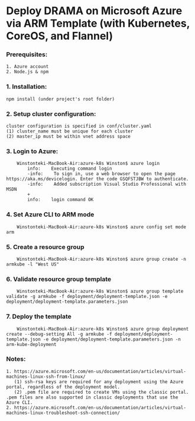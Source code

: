 # Deploy DRAMA on Microsoft Azure via ARM Template (with Kubernetes, CoreOS, and Flannel)

### Prerequisites: 
    1. Azure account 
    2. Node.js & npm 
    
### 1. Installation:	
    npm install (under project's root folder) 

### 2. Setup cluster configuration:
    cluster configuration is specified in conf/cluster.yaml
    (1) cluster_name must be unique for each cluster
    (2) master_ip must be within vnet address space

### 3. Login to Azure:		
        Winstonteki-MacBook-Air:azure-k8s Winston$ azure login
            info:    Executing command login
            -info:    To sign in, use a web browser to open the page https://aka.ms/devicelogin. Enter the code GSQFSTJBW to authenticate.
            -info:    Added subscription Visual Studio Professional with MSDN
            +
            info:    login command OK

### 4. Set Azure CLI to ARM mode
        Winstonteki-MacBook-Air:azure-k8s Winston$ azure config set mode arm

### 5. Create a resource group
        Winstonteki-MacBook-Air:azure-k8s Winston$ azure group create -n armkube -l "West US"

### 6. Validate resource group template
        Winstonteki-MacBook-Air:azure-k8s Winston$ azure group template validate -g armkube -f deployment/deployment-template.json -e deployment/deployment-template.parameters.json 

### 7. Deploy the template
        Winstonteki-MacBook-Air:azure-k8s Winston$ azure group deployment create --debug-setting All -g armkube -f deployment/deployment-template.json -e deployment/deployment-template.parameters.json -n arm-kube-deployment

### Notes:
    1. https://azure.microsoft.com/en-us/documentation/articles/virtual-machines-linux-ssh-from-linux/
       (1) ssh-rsa keys are required for any deployment using the Azure portal, regardless of the deployment model.
       (2) .pem file are required to create VMs using the classic portal. .pem files are also supported in classic deployments that use the Azure CLI.
    2. https://azure.microsoft.com/en-us/documentation/articles/virtual-machines-linux-troubleshoot-ssh-connection/